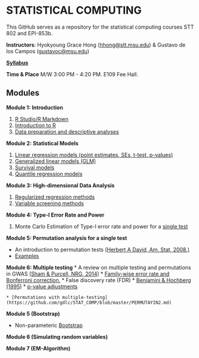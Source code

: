 # STATISTICAL COMPUTING


This GitHub serves as a repository for the statistical computing courses STT 802 and EPI-853b.

**Instructors**: Hyokyoung Grace Hong (hhong@stt.msu.edu) & Gustavo de los Campos (gustavoc@msu.edu)

**[Syllabus](https://app.box.com/s/4l7zea2zvqa1kq3137tujqdx0opiif1z)**

**Time & Place** M/W 	3:00 PM - 4:20 PM. E109 Fee Hall.



## Modules


**Module 1: Introduction**

  1. [R Studio/R Markdown](https://github.com/younghhk/STAT_COMP/blob/master/Rmarkdown.md)
  2. [Introduction to R](https://github.com/younghhk/STAT_COMP/blob/master/RIntro.md)
  3. [Data preparation and descriptive analyses](https://github.com/younghhk/STAT_COMP/blob/master/DESCRIPTIVE_STATS.md) 
 

**Module 2: Statistical Models**

  1. [Linear regression models (point estimates, SEs, t-test, p-values)](https://github.com/younghhk/STAT_COMP/blob/master/LM.md)
  2. [Generalized linear models (GLM)](https://github.com/younghhk/STAT_COMP/blob/master/GLM.md)
  3. [Survival models](https://github.com/younghhk/STAT_COMP/blob/master/SURVREG.md)
  4. [Quantile regression models](https://github.com/younghhk/STAT_COMP/blob/master/QR.md)

**Module 3: High-dimensional Data Analysis**

  1. [Regularized regression methods](https://github.com/younghhk/STAT_COMP/blob/master/PENREG.md)
  2. [Variable screening methods](https://github.com/younghhk/STAT_COMP/blob/master/VS.md) 

**Module 4: Type-I Error Rate and Power**

  1. Monte Carlo Estimation of Type-I error rate and power for a [single test](https://github.com/gdlc/STAT_COMP/blob/master/POWER.md)
  
**Module 5: Permutation analysis for a single test**
  * An introduction to permutation tests [(Herbert A David, Am. Stat, 2008.)](http://www.tandfonline.com/doi/abs/10.1198/000313008X269576)
  * [Examples](https://github.com/gdlc/STAT_COMP/blob/master/PERMUTATION.md)
    
**Module 6: Multiple testing**
    * A review on multiple testing and permutations in GWAS [(Sham & Purcell, NRG, 2014)](https://www.nature.com/articles/nrg3706)
    * [Family-wise error rate and Bonferroni correction.](https://github.com/gdlc/STAT_COMP/blob/master/multipleTesting.md)
    * False discovery rate (FDR)
        * [Benjamini & Hochberg (1995)](http://www.math.tau.ac.il/~ybenja/MyPapers/benjamini_hochberg1995.pdf)
        * [p-value adjustments](https://github.com/gdlc/STAT_COMP/blob/master/padjust.md)
        
    * [Permutations with multiple-testing](https://github.com/gdlc/STAT_COMP/blob/master/PERMUTAYIN2.md)
  
**Module 5 (Bootstrap)**
  * Non-parameteric [Bootstrap](https://github.com/gdlc/STAT_COMP/blob/master/BOOTSTRAP.md)

**Module 6 (Simulating random variables)**

**Module 7 (EM-Algorithm)**


  

